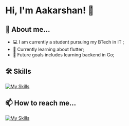 # Hi, I'm Aakarshan! 👋

## 💬 About me...
- 💻 I am currently a student pursuing my BTech in IT ;
- 📱 Currently learning about flutter;
- 🔭 Future goals includes learning backend in Go;

## 🛠 Skills

[![My Skills](https://skillicons.dev/icons?i=html,css,tailwind,js,react,nodejs,mongodb,mysql,go,py,flutter,git,kubernetes,docker,terraform,jenkins,c,cpp&perline=6)](https://skillicons.dev)


## 📫 How to reach me...

[![My Skills](https://skillicons.dev/icons?i=linkedin)](https://www.linkedin.com/in/aakarshansingh/)
